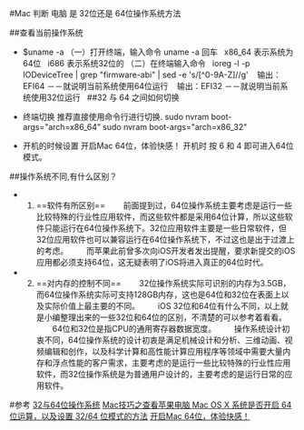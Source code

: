 #Mac 判断 电脑 是 32位还是 64位操作系统方法

##查看当前操作系统

- $uname -a 
（一）打开终端，输入命令 uname -a 回车
  x86_64 表示系统为64位
  i686 表示系统32位的
（二）在终端输入命令   ioreg -l -p IODeviceTree | grep "firmware-abi" | sed -e 's/[^0-9A-Z]//g'
   输出：EFI64 －－就说明当前系统使用64位运行
   输出：EFI32 －－就说明当前系统使用32位运行
 
##32 与 64 之间如何切换

- 终端切换
推荐直接使用命令行进行切换.
sudo nvram boot-args="arch=x86_64”
sudo nvram boot-args="arch=x86_32"

- 开机的时候设置
开启Mac 64位，体验快感！
开机时 按 6 和 4 即可进入64位模式。

##操作系统不同,有什么区别？

- 1. ==软件有所区别==
　　前面提到过，64位操作系统主要考虑是运行一些比较特殊的行业性应用软件，而这些软件都是采用64位计算，所以这些软件只能运行在64位操作系统下。32位应用软件主要是一些日常软件，但32位应用软件也可以兼容运行在64位操作系统下，不过这也是出于过渡上的考虑。
　　而苹果此前曾多次向iOS开发者发出提醒，要求新提交的iOS应用都必须支持64位，这无疑表明了iOS将进入真正的64位时代。
- 2. ==对内存的控制不同==
　　32位操作系统实际可识别的内存为3.5GB，而64位操作系统实际可支持128GB内存，这也是64位和32位在表面上以及实际价值上最主要的不同。
　　iOS 32位和64位有什么不同，以上就是小编整理出来的一些32位和64位的区别，不清楚的可以参考着看看。
　　64位和32位是指CPU的通用寄存器数据宽度。
　　操作系统设计初衷不同，64位操作系统的设计初衷是满足机械设计和分析、三维动画、视频编辑和创作，以及科学计算和高性能计算应用程序等领域中需要大量内存和浮点性能的客户需求，主要考虑的是运行一些比较特殊的行业性应用软件，而32位操作系统是为普通用户设计的，主要考虑的是运行日常的应用软件。


#参考
[32与64位操作系统](http://blog.csdn.net/k178441367/article/details/45842627 Blog) 
[Mac技巧之查看苹果电脑 Mac OS X 系统是否开启 64 位运算，以及设置 32/64 位模式的方法](http://www.mac52ipod.cn/post/apple-mac-os-x-64bit.php)
[开启Mac 64位，体验快感！](http://www.nooidea.com/2011/02/switch-mac-into-64-bit.html)

